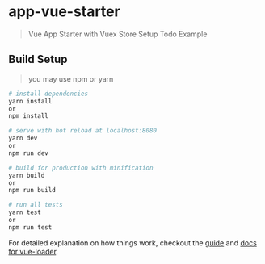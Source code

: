 # app-vue-starter

> Vue App Starter with Vuex Store Setup Todo Example

## Build Setup

> you may use npm or yarn

``` bash
# install dependencies
yarn install
or
npm install

# serve with hot reload at localhost:8080
yarn dev
or
npm run dev

# build for production with minification
yarn build
or
npm run build

# run all tests
yarn test
or
npm run test
```

For detailed explanation on how things work, checkout the [guide](http://vuejs-templates.github.io/webpack/) and [docs for vue-loader](http://vuejs.github.io/vue-loader).
